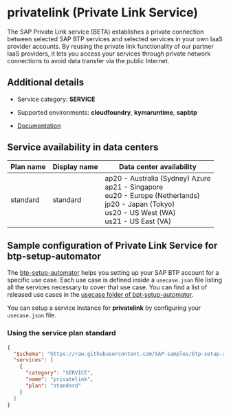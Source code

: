 # privatelink (Private Link Service)

The SAP Private Link service (BETA) establishes a private connection between selected SAP BTP services and selected services in your own IaaS provider accounts. By reusing the private link functionality of our partner IaaS providers, it lets you access your services through private network connections to avoid data transfer via the public Internet.

## Additional details
- Service category: **SERVICE**
- Supported environments: **cloudfoundry**, **kymaruntime**, **sapbtp**

- [Documentation](https://help.sap.com/viewer/product/PRIVATE_LINK/CLOUD/en-US)

## Service availability in data centers

| Plan name | Display name | Data center availability  |
|------|----------------|---------------------------|
|  standard  |  standard  | ap20 - Australia (Sydney) Azure<br> ap21 - Singapore<br> eu20 - Europe (Netherlands)<br> jp20 - Japan (Tokyo)<br> us20 - US West (WA)<br> us21 - US East (VA)  |

## Sample configuration of **Private Link Service** for btp-setup-automator

The [btp-setup-automator](https://github.com/SAP-samples/btp-setup-automator) helps you setting up your SAP BTP account for a specific use case. Each use case is defined inside a `usecase.json` file listing all the services necessary to cover that use case. You can find a list of released use cases in the [usecase folder of bpt-setup-automator](https://github.com/SAP-samples/btp-setup-automator/tree/main/usecases).

You can setup a service instance for **privatelink** by configuring your `usecase.json` file.

### Using the service plan **standard**

```json
{
  "$schema": "https://raw.githubusercontent.com/SAP-samples/btp-setup-automator/main/libs/btpsa-usecase.json",
  "services": [
    {
      "category": "SERVICE",
      "name": "privatelink",
      "plan": "standard"
    }
  ]
}
```
